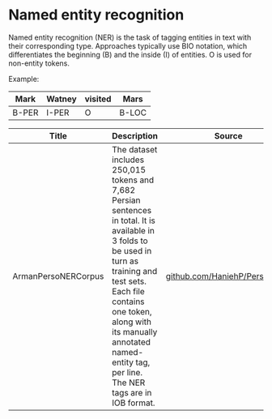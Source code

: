 # Named entity recognition

Named entity recognition (NER) is the task of tagging entities in text with their corresponding type.
Approaches typically use BIO notation, which differentiates the beginning (B) and the inside (I) of entities.
O is used for non-entity tokens.

Example:

| Mark | Watney | visited | Mars |
| --- | ---| --- | --- |
| B-PER | I-PER | O | B-LOC |


| Title | Description | Source | Direct Download Link |
| ----- | ----------- | ------ | -------------------- |
| ArmanPersoNERCorpus | The dataset includes 250,015 tokens and 7,682 Persian sentences in total. It is available in 3 folds to be used in turn as training and test sets. Each file contains one token, along with its manually annotated named-entity tag, per line. The NER tags are in IOB format. | [github.com/HaniehP/PersianNER](https://github.com/HaniehP/PersianNER) | [ArmanPersoNERCorpus.zip](https://github.com/HaniehP/PersianNER/blob/master/ArmanPersoNERCorpus.zip) |
